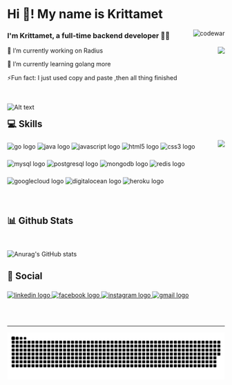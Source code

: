 <h1 align="left">Hi 👋! My name is Krittamet</h1>
<img align="right"  src="https://www.codewars.com/users/kritmet/badges/micro" alt="codewar" /> 

###


### I'm Krittamet, a full-time backend developer 👨‍💻</div>  
<img align="right" height="210" src="https://kellyfoulk.herokuapp.com/static/me_coding.gif"  />

<p align="left">🔭 I’m currently working on Radius</p>
<p align="left">🌳 I’m currently learning golang more</p>
<p align="left"> ⚡Fun fact: I just used copy and paste ,then all thing finished</p>

<br>
<div style="float: left" >

![Alt text](https://spotify-recently-played-readme.vercel.app/api?user=31j4m7x7spcojafshdpq2esqylbe&count=3)

</div>

<br>
<h2 align="left">💻 Skills</h2>
<img align="right" height="210" src="https://64.media.tumblr.com/f0f2514e14fcafeef53453070ddbf5eb/tumblr_neo0zp9PWA1shpedgo1_500.gif"  />

###

<div align="left">
  <img src="https://cdn.jsdelivr.net/gh/devicons/devicon/icons/go/go-original.svg" height="45" width="57" alt="go logo"  />
  <img src="https://cdn.jsdelivr.net/gh/devicons/devicon/icons/java/java-original.svg" height="45" width="57" alt="java logo"  />
  <img src="https://cdn.jsdelivr.net/gh/devicons/devicon/icons/javascript/javascript-original.svg" height="45" width="57" alt="javascript logo"  />
  <img src="https://cdn.jsdelivr.net/gh/devicons/devicon/icons/html5/html5-original.svg" height="45" width="57" alt="html5 logo"  />
  <img src="https://cdn.jsdelivr.net/gh/devicons/devicon/icons/css3/css3-original.svg" height="45" width="57" alt="css3 logo"  />
</div>

###

<div align="left">
  <img src="https://cdn.jsdelivr.net/gh/devicons/devicon/icons/mysql/mysql-original.svg" height="38" width="50" alt="mysql logo"  />
  <img src="https://cdn.jsdelivr.net/gh/devicons/devicon/icons/postgresql/postgresql-original.svg" height="38" width="50" alt="postgresql logo"  />
  <img src="https://cdn.jsdelivr.net/gh/devicons/devicon/icons/mongodb/mongodb-original.svg" height="38" width="50" alt="mongodb logo"  />
  <img src="https://cdn.jsdelivr.net/gh/devicons/devicon/icons/redis/redis-original.svg" height="38" width="50" alt="redis logo"  />
</div>

###

<div align="left">
  <img src="https://cdn.jsdelivr.net/gh/devicons/devicon/icons/googlecloud/googlecloud-original.svg" height="41" width="49" alt="googlecloud logo"  />
  <img src="https://cdn.jsdelivr.net/gh/devicons/devicon/icons/digitalocean/digitalocean-original.svg" height="41" width="49" alt="digitalocean logo"  />
  <img src="https://cdn.jsdelivr.net/gh/devicons/devicon/icons/heroku/heroku-original.svg" height="41" width="49" alt="heroku logo"  />
</div>


###


<br>
<h2 align="left">📊 Github Stats</h2>
  
<br/>  


<div align="left">

![Anurag's GitHub stats](https://github-readme-stats.vercel.app/api?username=kritmet&show_icons=true&theme=dark&count_private=true)

</div>  
<h2 align="left">💼 Social</h2>

###

<div align="left">
  <a href="https://www.linkedin.com/in/krittamet-wongsakornpiriya-843752206/" target="_blank">
    <img src="https://raw.githubusercontent.com/maurodesouza/profile-readme-generator/master/src/assets/icons/social/linkedin/default.svg" width="52" height="40" alt="linkedin logo"  />
  </a>
  <a href="https://www.facebook.com/krittamet.wo/" target="_blank">
    <img src="https://raw.githubusercontent.com/maurodesouza/profile-readme-generator/master/src/assets/icons/social/facebook/default.svg" width="52" height="40" alt="facebook logo"  />
  </a>
  <a href="https://www.instagram.com/kmet.k/" target="_blank">
    <img src="https://raw.githubusercontent.com/maurodesouza/profile-readme-generator/master/src/assets/icons/social/instagram/default.svg" width="52" height="40" alt="instagram logo"  />
  </a>
  <a href="kritmet.w@gmail.com" target="_blank">
    <img src="https://raw.githubusercontent.com/maurodesouza/profile-readme-generator/master/src/assets/icons/social/gmail/default.svg" width="52" height="40" alt="gmail logo"  />
  </a>
</div>

###

<br/>  

###
<hr/>
<div align="center">
<img src="https://raw.githubusercontent.com/kritmet/kritmet/output/snake.svg" alt="Snake animation" />
</div>
